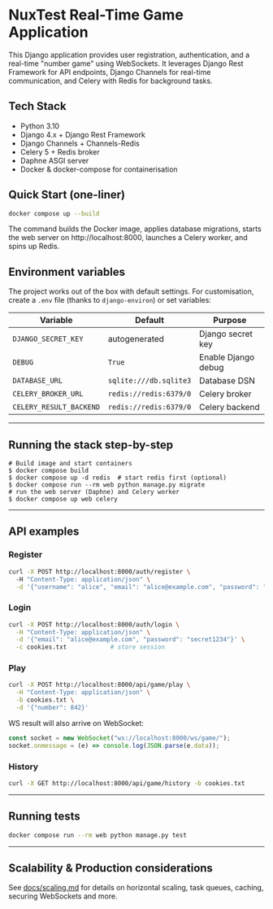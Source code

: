 # NuxTest Real-Time Game Application

This Django application provides user registration, authentication, and a real-time "number game" using WebSockets. It leverages Django Rest Framework for API endpoints, Django Channels for real-time communication, and Celery with Redis for background tasks.

## Tech Stack

- Python 3.10
- Django 4.x + Django Rest Framework
- Django Channels + Channels-Redis
- Celery 5 + Redis broker
- Daphne ASGI server
- Docker & docker-compose for containerisation

## Quick Start (one-liner)

```bash
docker compose up --build
```

The command builds the Docker image, applies database migrations, starts the web server on http://localhost:8000, launches a Celery worker, and spins up Redis.

## Environment variables

The project works out of the box with default settings. For customisation, create a `.env` file (thanks to `django-environ`) or set variables:

| Variable | Default | Purpose |
|----------|---------|---------|
| `DJANGO_SECRET_KEY` | autogenerated | Django secret key |
| `DEBUG` | `True` | Enable Django debug |
| `DATABASE_URL` | `sqlite:///db.sqlite3` | Database DSN |
| `CELERY_BROKER_URL` | `redis://redis:6379/0` | Celery broker |
| `CELERY_RESULT_BACKEND` | `redis://redis:6379/0` | Celery backend |

---

## Running the stack step-by-step

```
# Build image and start containers
$ docker compose build
$ docker compose up -d redis  # start redis first (optional)
$ docker compose run --rm web python manage.py migrate
# run the web server (Daphne) and Celery worker
$ docker compose up web celery
```

---

## API examples

### Register
```bash
curl -X POST http://localhost:8000/auth/register \ 
  -H "Content-Type: application/json" \
  -d '{"username": "alice", "email": "alice@example.com", "password": "secret1234"}'
```

### Login
```bash
curl -X POST http://localhost:8000/auth/login \
  -H "Content-Type: application/json" \
  -d '{"email": "alice@example.com", "password": "secret1234"}' \
  -c cookies.txt            # store session
```

### Play
```bash
curl -X POST http://localhost:8000/api/game/play \
  -H "Content-Type: application/json" \
  -b cookies.txt \
  -d '{"number": 842}'
```

WS result will also arrive on WebSocket:
```js
const socket = new WebSocket("ws://localhost:8000/ws/game/");
socket.onmessage = (e) => console.log(JSON.parse(e.data));
```

### History
```bash
curl -X GET http://localhost:8000/api/game/history -b cookies.txt
```

---

## Running tests

```bash
docker compose run --rm web python manage.py test
```

---

## Scalability & Production considerations

See [docs/scaling.md](docs/scaling.md) for details on horizontal scaling, task queues, caching, securing WebSockets and more.